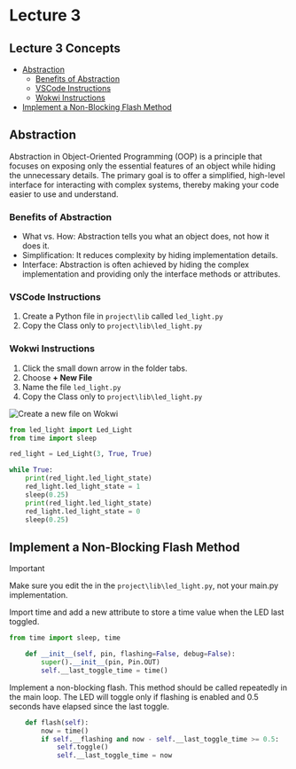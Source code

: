 # Lecture 3

## Lecture 3 Concepts
- [Abstraction](#abstraction)
  - [Benefits of Abstraction](#benefits-of-abstraction)
  - [VSCode Instructions](#vscode-instructions)
  - [Wokwi Instructions](#wokwi-instructions)
- [Implement a Non-Blocking Flash Method](#implement-a-non-blocking-flash-method)

## Abstraction

Abstraction in Object-Oriented Programming (OOP) is a principle that focuses on exposing only the essential features of an object while hiding the unnecessary details. The primary goal is to offer a simplified, high-level interface for interacting with complex systems, thereby making your code easier to use and understand.

### Benefits of Abstraction

- What vs. How: Abstraction tells you what an object does, not how it does it.
- Simplification: It reduces complexity by hiding implementation details.
- Interface: Abstraction is often achieved by hiding the complex implementation and providing only the interface methods or attributes.

### VSCode Instructions

1. Create a Python file in `project\lib` called `led_light.py`
2. Copy the Class only to `project\lib\led_light.py`

### Wokwi Instructions

1. Click the small down arrow in the folder tabs.
2. Choose **+ New File**
3. Name the file `led_light.py`
4. Copy the Class only to `project\lib\led_light.py`

![Create a new file on Wokwi](/images/wokwi_new_file.png)

```Python
from led_light import Led_Light
from time import sleep

red_light = Led_Light(3, True, True)

while True:
    print(red_light.led_light_state)
    red_light.led_light_state = 1
    sleep(0.25)
    print(red_light.led_light_state)
    red_light.led_light_state = 0
    sleep(0.25)
```

## Implement a Non-Blocking Flash Method

> [!Important]
> Make sure you edit the  in the `project\lib\led_light.py`, not your main.py implementation.

Import time and add a new attribute to store a time value when the LED last toggled.

```python
from time import sleep, time

    def __init__(self, pin, flashing=False, debug=False):
        super().__init__(pin, Pin.OUT)
        self.__last_toggle_time = time()
```
Implement a non-blocking flash. This method should be called repeatedly in the main loop. The LED will toggle only if flashing is enabled and 0.5 seconds have elapsed since the last toggle.

```python
    def flash(self):
        now = time()
        if self.__flashing and now - self.__last_toggle_time >= 0.5:
            self.toggle()
            self.__last_toggle_time = now
```

